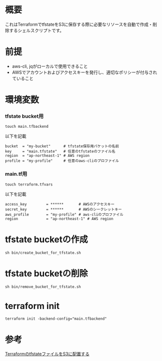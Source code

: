 # 概要
これはTerraformでtfstateをS3に保存する際に必要なリソースを自動で作成・削除するシェルスクリプトです。

# 前提
- aws-cli, jqがローカルで使用できること
- AWSでアカウントおよびアクセスキーを発行し、適切なポリシーが付与されていること

# 環境変数
### tfstate bucket用
```
touch main.tfbackend
```

以下を記載

```
bucket  = "my-bucket"      # tfstate保存用バケットの名前
key     = "main.tfstate"   # 任意のtfstateのファイル名
region  = "ap-northeast-1" # AWS region
profile = "my-profile"     # 任意のaws-cliのプロファイル
```

### main.tf用
```
touch terraform.tfvars
```

以下を記載

```
access_key         = ******       # AWSのアクセスキー
secret_key         = ******       # AWSのシークレットキー
aws_profile        = "my-profile" # aws-cliのプロファイル
region             = "ap-northeast-1" # AWS region
```

# tfstate bucketの作成
```
sh bin/create_bucket_for_tfstate.sh
```

# tfstate bucketの削除
```
sh bin/remove_bucket_for_tfstate.sh
```

# terraform init
```
terraform init -backend-config="main.tfbackend"
```

# 参考
[TerraformのtfstateファイルをS3に配置する](https://open-groove.net/terraform/terraform-tfstate-backend-s3/)
